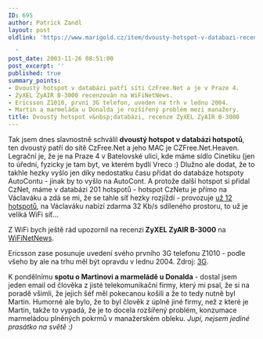 ```yaml
---
ID: 695
author: Patrick Zandl
layout: post
oldlink: 'https://www.marigold.cz/item/dvousty-hotspot-v-databazi-recenze-zyxel-zyair-b-3000

  '
post_date: 2003-11-26 08:51:00
post_excerpt: ''
published: true
summary_points:
- Dvoustý hotspot v databázi patří síti CzFree.Net a je v Praze 4.
- ZyXEL ZyAIR B-3000 recenzován na WiFiNetNews.
- Ericsson Z1010, první 3G telefon, uveden na trh v lednu 2004.
- Martin a marmeláda u Donalda je rozšířený problém mezi manažery.
title: Dvoustý hotspot v&nbsp;databázi, recenze ZyXEL ZyAIR B-3000
---
```


<p>
Tak jsem dnes slavnostně schválil <STRONG>dvoustý hotspot v databázi hotspotů</STRONG>, ten dvoustý patří do sítě CzFree.Net a jeho MAC je CZFree.Net.Heaven. Legrační je, že je na Praze 4 v Batelovské ulici, kde máme sídlo Cinetiku (jen to úřední, fyzicky je tam byt, ve kterém bydlí Vreco :) Dlužno ale dodat, že to takhle hezky vyšlo jen díky nedostatku času přidat do databáze hotspoty AutoContu - jinak by to vyšlo na AutoCont. A protože další hotspot si přidal CzNet, máme v databázi 201 hotspotů - hotspot CzNetu je přímo na Václaváku a zdá se mi, že se tahle síť hezky rozjíždí - provozuje <A href="/hotspoty2.html?network=cznet">už 12 hotspotů</A>, na Václaváku nabízí zdarma 32 Kb/s sdíleného prostoru, to už je veliká WiFi síť...</p>

<p>
Z WiFi bych ještě rád upozornil na recenzi<STRONG> ZyXEL ZyAIR B-3000</STRONG> na <A href="http://wifinetnews.com/archives/002583.html" target=_blank>WiFiNetNews</A>.</p>

<p>
Ericsson zase posunuje uvedení svého prvního 3G telefonu Z1010 - podle všeho by ale na trhu měl být opravdu v lednu 2004. Zdroj: <A href="http://www.3g.co.uk/PR/Nov2003/6140.htm" target=_blank>3G</A>.</p>

<p>
K pondělnímu <STRONG>spotu o Martinovi a marmeládě u Donalda</STRONG> - dostal jsem jeden email od člověka z jisté telekomunikační firmy, který mi psal, že si na poradě všimli, že jejich šéf měl pokecanou košili a že to tedy nutně byl Martin. Humorné ale bylo, že to byl člověk z úplně jiné firmy, než z které je Martin, takže to vypadá, že je to docela rozšířený problém, konzumace marmeládou plněných pokrmů v manažerském obleku. <EM>Jupí, nejsem jediné prasátko na světě :)</EM></p>